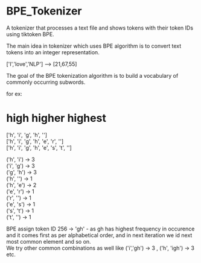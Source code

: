 # BPE_Tokenizer
A tokenizer that processes a text file and shows tokens with their token IDs using tiktoken BPE.

The main idea in tokenizer which uses BPE algorithm is to convert text tokens into an integer representation.

['I','love','NLP'] --> [21,67,55]

The goal of the BPE tokenization algorithm is to build a vocabulary of commonly occurring subwords.

for ex:  
# high higher highest  

['h', 'i', 'g', 'h', '</w>']  
['h', 'i', 'g', 'h', 'e', 'r', '</w>']  
['h', 'i', 'g', 'h', 'e', 's', 't', '</w>']  

('h', 'i') → 3  
('i', 'g') → 3  
('g', 'h') → 3  
('h', '</w>') → 1  
('h', 'e') → 2  
('e', 'r') → 1  
('r', '</w>') → 1  
('e', 's') → 1  
('s', 't') → 1  
('t', '</w>') → 1

BPE assign token ID 256 → 'gh' - as gh has highest frequency in occurence and it comes first as per alphabetical order, and in next iteration we id next most common element and so on.  
We try other common   combinations as well like ('i','gh') -> 3 , ('h', 'igh') → 3  etc.    


